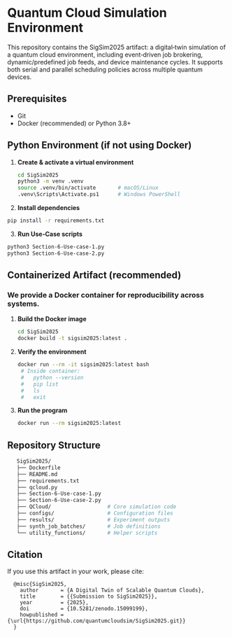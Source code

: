 
# Quantum Cloud Simulation Environment 

This repository contains the SigSim2025 artifact: a digital‑twin simulation of a quantum cloud environment, including event‑driven job brokering, dynamic/predefined job feeds, and device maintenance cycles. It supports both serial and parallel scheduling policies across multiple quantum devices.

## Prerequisites

- Git  
- Docker (recommended) or Python 3.8+

## Python Environment (if not using Docker)

1. **Create & activate a virtual environment**  
   ```bash
   cd SigSim2025
   python3 -m venv .venv
   source .venv/bin/activate       # macOS/Linux
   .venv\Scripts\Activate.ps1      # Windows PowerShell
   ```
2.	**Install dependencies**
   ```bash
   pip install -r requirements.txt
   ```
3.	**Run Use‑Case scripts**
   ```bash
   python3 Section-6-Use-case-1.py
   python3 Section-6-Use-case-2.py
   ```
## Containerized Artifact (recommended)
### We provide a Docker container for reproducibility across systems.

1. **Build the Docker image**
   ```bash 
   cd SigSim2025
   docker build -t sigsim2025:latest .
   ```
2. **Verify the environment**

   ```bash
   docker run --rm -it sigsim2025:latest bash
    # Inside container:
    #   python --version
    #   pip list
    #   ls
    #   exit
   ```
3. **Run the program**

    ```bash
    docker run --rm sigsim2025:latest
    ```
## Repository Structure

   ```bash
      SigSim2025/
      ├── Dockerfile
      ├── README.md
      ├── requirements.txt
      ├── qcloud.py
      ├── Section-6-Use-case-1.py
      ├── Section-6-Use-case-2.py
      ├── QCloud/                  # Core simulation code
      ├── configs/                 # Configuration files
      ├── results/                 # Experiment outputs
      ├── synth_job_batches/       # Job definitions
      └── utility_functions/       # Helper scripts
   ```
## Citation 
If you use this artifact in your work, please cite:
  
   ```
     @misc{SigSim2025,
       author       = {A Digital Twin of Scalable Quantum Clouds},
       title        = {{Submission to SigSim2025}},
       year         = {2025},
       doi          = {10.5281/zenodo.15099199},
       howpublished = {\url{https://github.com/quantumcloudsim/SigSim2025.git}}
     }
   ```
